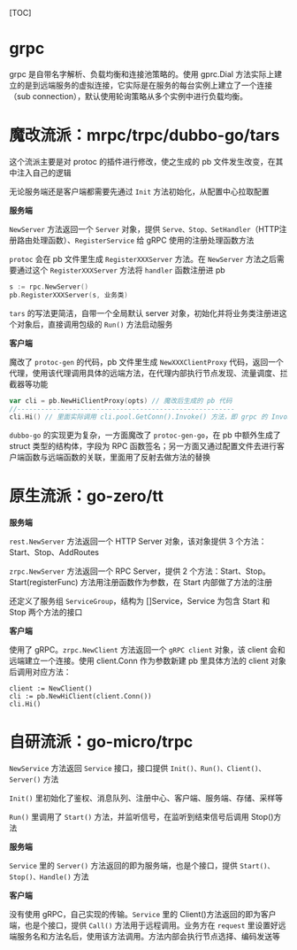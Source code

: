 [TOC]

# grpc

grpc 是自带名字解析、负载均衡和连接池策略的。使用 gprc.Dial 方法实际上建立的是到远端服务的虚拟连接，它实际是在服务的每台实例上建立了一个连接（sub connection），默认使用轮询策略从多个实例中进行负载均衡。



# 魔改流派：mrpc/trpc/dubbo-go/tars

这个流派主要是对 protoc 的插件进行修改，使之生成的 pb 文件发生改变，在其中注入自己的逻辑

无论服务端还是客户端都需要先通过 `Init` 方法初始化，从配置中心拉取配置



**服务端**

`NewServer` 方法返回一个 `Server` 对象，提供 `Serve、Stop、SetHandler`（HTTP注册路由处理函数）、`RegisterService` 给 gRPC 使用的注册处理函数方法

`protoc` 会在 pb 文件里生成 `RegisterXXXServer` 方法。在 `NewServer` 方法之后需要通过这个 `RegisterXXXServer` 方法将 `handler` 函数注册进 pb

```go
s := rpc.NewServer()
pb.RegisterXXXServer(s, 业务类)
```

`tars` 的写法更简洁，自带一个全局默认 server 对象，初始化并将业务类注册进这个对象后，直接调用包级的 `Run()` 方法启动服务



**客户端**

魔改了 `protoc-gen` 的代码，pb 文件里生成 `NewXXXClientProxy` 代码，返回一个代理，使用该代理调用具体的远端方法，在代理内部执行节点发现、流量调度、拦截器等功能

```go
var cli = pb.NewHiClientProxy(opts) // 魔改后生成的 pb 代码
//-------------------------------------------------------
cli.Hi() // 里面实际调用 cli.pool.GetConn().Invoke() 方法，即 grpc 的 Invoke 方法
```

`dubbo-go` 的实现更为复杂，一方面魔改了 `protoc-gen-go`，在 pb 中额外生成了 struct 类型的结构体，字段为 RPC 函数签名；另一方面又通过配置文件去进行客户端函数与远端函数的关联，里面用了反射去做方法的替换



# 原生流派：go-zero/tt

**服务端**

`rest.NewServer` 方法返回一个 HTTP Server 对象，该对象提供 3 个方法：Start、Stop、AddRoutes

`zrpc.NewServer` 方法返回一个 RPC Server，提供 2 个方法：Start、Stop。Start(registerFunc) 方法用注册函数作为参数，在 Start 内部做了方法的注册

还定义了服务组 `ServiceGroup`，结构为 []Service，Service 为包含 Start 和 Stop 两个方法的接口



**客户端**

使用了 gRPC。`zrpc.NewClient` 方法返回一个 `gRPC client` 对象，该 client 会和远端建立一个连接。使用 client.Conn 作为参数新建 pb 里具体方法的 client 对象后调用对应方法：

```
client := NewClient()
cli := pb.NewHiClient(client.Conn())
cli.Hi()
```



# 自研流派：go-micro/trpc

`NewService` 方法返回 `Service` 接口，接口提供 `Init()、Run()、Client()、Server()` 方法

`Init()` 里初始化了鉴权、消息队列、注册中心、客户端、服务端、存储、采样等

`Run()` 里调用了 `Start()` 方法，并监听信号，在监听到结束信号后调用 Stop()方法



**服务端**

`Service` 里的 `Server()` 方法返回的即为服务端，也是个接口，提供 `Start()、Stop()、Handle()` 方法



**客户端**

没有使用 gRPC，自己实现的传输。`Service` 里的 Client()方法返回的即为客户端，也是个接口，提供 `Call()` 方法用于远程调用。业务方在 `request` 里设置好远端服务名和方法名后，使用该方法调用。方法内部会执行节点选择、编码发送等